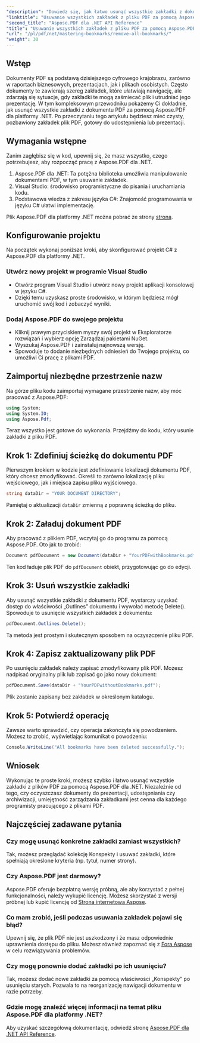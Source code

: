 ```yaml
---
"description": "Dowiedz się, jak łatwo usunąć wszystkie zakładki z dokumentu PDF za pomocą Aspose.PDF dla platformy .NET. Ten przewodnik krok po kroku zawiera szczegółowe instrukcje."
"linktitle": "Usuwanie wszystkich zakładek z pliku PDF za pomocą Aspose.PDF dla platformy .NET"
"second_title": "Aspose.PDF dla .NET API Reference"
"title": "Usuwanie wszystkich zakładek z pliku PDF za pomocą Aspose.PDF dla platformy .NET"
"url": "/pl/pdf/net/mastering-bookmarks/remove-all-bookmarks/"
"weight": 30
---
```


## Wstęp

Dokumenty PDF są podstawą dzisiejszego cyfrowego krajobrazu, zarówno w raportach biznesowych, prezentacjach, jak i plikach osobistych. Często dokumenty te zawierają szereg zakładek, które ułatwiają nawigację, ale zdarzają się sytuacje, gdy zakładki te mogą zaśmiecać plik i utrudniać jego prezentację. W tym kompleksowym przewodniku pokażemy Ci dokładnie, jak usunąć wszystkie zakładki z dokumentu PDF za pomocą Aspose.PDF dla platformy .NET. Po przeczytaniu tego artykułu będziesz mieć czysty, pozbawiony zakładek plik PDF, gotowy do udostępnienia lub prezentacji.

## Wymagania wstępne

Zanim zagłębisz się w kod, upewnij się, że masz wszystko, czego potrzebujesz, aby rozpocząć pracę z Aspose.PDF dla .NET.

1. Aspose.PDF dla .NET: Ta potężna biblioteka umożliwia manipulowanie dokumentami PDF, w tym usuwanie zakładek.
2. Visual Studio: środowisko programistyczne do pisania i uruchamiania kodu.
3. Podstawowa wiedza z zakresu języka C#: Znajomość programowania w języku C# ułatwi implementację.

Plik Aspose.PDF dla platformy .NET można pobrać ze strony [strona](https://releases.aspose.com/pdf/net/).

## Konfigurowanie projektu

Na początek wykonaj poniższe kroki, aby skonfigurować projekt C# z Aspose.PDF dla platformy .NET.

### Utwórz nowy projekt w programie Visual Studio

- Otwórz program Visual Studio i utwórz nowy projekt aplikacji konsolowej w języku C#.
- Dzięki temu uzyskasz proste środowisko, w którym będziesz mógł uruchomić swój kod i zobaczyć wyniki.

### Dodaj Aspose.PDF do swojego projektu

- Kliknij prawym przyciskiem myszy swój projekt w Eksploratorze rozwiązań i wybierz opcję Zarządzaj pakietami NuGet.
- Wyszukaj Aspose.PDF i zainstaluj najnowszą wersję.
- Spowoduje to dodanie niezbędnych odniesień do Twojego projektu, co umożliwi Ci pracę z plikami PDF.

## Zaimportuj niezbędne przestrzenie nazw

Na górze pliku kodu zaimportuj wymagane przestrzenie nazw, aby móc pracować z Aspose.PDF:

```csharp
using System;
using System.IO;
using Aspose.Pdf;
```

Teraz wszystko jest gotowe do wykonania. Przejdźmy do kodu, który usunie zakładki z pliku PDF.

## Krok 1: Zdefiniuj ścieżkę do dokumentu PDF

Pierwszym krokiem w kodzie jest zdefiniowanie lokalizacji dokumentu PDF, który chcesz zmodyfikować. Określi to zarówno lokalizację pliku wejściowego, jak i miejsca zapisu pliku wyjściowego.

```csharp
string dataDir = "YOUR DOCUMENT DIRECTORY";
```

Pamiętaj o aktualizacji `dataDir` zmienną z poprawną ścieżką do pliku.

## Krok 2: Załaduj dokument PDF

Aby pracować z plikiem PDF, wczytaj go do programu za pomocą Aspose.PDF. Oto jak to zrobić:

```csharp
Document pdfDocument = new Document(dataDir + "YourPDFwithBookmarks.pdf");
```

Ten kod ładuje plik PDF do `pdfDocument` obiekt, przygotowując go do edycji.

## Krok 3: Usuń wszystkie zakładki

Aby usunąć wszystkie zakładki z dokumentu PDF, wystarczy uzyskać dostęp do właściwości „Outlines” dokumentu i wywołać metodę Delete(). Spowoduje to usunięcie wszystkich zakładek z dokumentu:

```csharp
pdfDocument.Outlines.Delete();
```

Ta metoda jest prostym i skutecznym sposobem na oczyszczenie pliku PDF.

## Krok 4: Zapisz zaktualizowany plik PDF

Po usunięciu zakładek należy zapisać zmodyfikowany plik PDF. Możesz nadpisać oryginalny plik lub zapisać go jako nowy dokument:

```csharp
pdfDocument.Save(dataDir + "YourPDFwithoutBookmarks.pdf");
```

Plik zostanie zapisany bez zakładek w określonym katalogu.

## Krok 5: Potwierdź operację

Zawsze warto sprawdzić, czy operacja zakończyła się powodzeniem. Możesz to zrobić, wyświetlając komunikat o powodzeniu:

```csharp
Console.WriteLine("All bookmarks have been deleted successfully.");
```

## Wniosek

Wykonując te proste kroki, możesz szybko i łatwo usunąć wszystkie zakładki z plików PDF za pomocą Aspose.PDF dla .NET. Niezależnie od tego, czy oczyszczasz dokumenty do prezentacji, udostępniania czy archiwizacji, umiejętność zarządzania zakładkami jest cenna dla każdego programisty pracującego z plikami PDF.

## Najczęściej zadawane pytania

### Czy mogę usunąć konkretne zakładki zamiast wszystkich?

Tak, możesz przeglądać kolekcję Konspekty i usuwać zakładki, które spełniają określone kryteria (np. tytuł, numer strony).

### Czy Aspose.PDF jest darmowy?

Aspose.PDF oferuje bezpłatną wersję próbną, ale aby korzystać z pełnej funkcjonalności, należy wykupić licencję. Możesz skorzystać z wersji próbnej lub kupić licencję od [Strona internetowa Aspose](https://purchase.aspose.com/buy).

### Co mam zrobić, jeśli podczas usuwania zakładek pojawi się błąd?

Upewnij się, że plik PDF nie jest uszkodzony i że masz odpowiednie uprawnienia dostępu do pliku. Możesz również zapoznać się z [Fora Aspose](https://forum.aspose.com/c/pdf/9) w celu rozwiązywania problemów.

### Czy mogę ponownie dodać zakładki po ich usunięciu?

Tak, możesz dodać nowe zakładki za pomocą właściwości „Konspekty” po usunięciu starych. Pozwala to na reorganizację nawigacji dokumentu w razie potrzeby.

### Gdzie mogę znaleźć więcej informacji na temat pliku Aspose.PDF dla platformy .NET?

Aby uzyskać szczegółową dokumentację, odwiedź stronę [Aspose.PDF dla .NET API Reference](https://reference.aspose.com/pdf/net/).